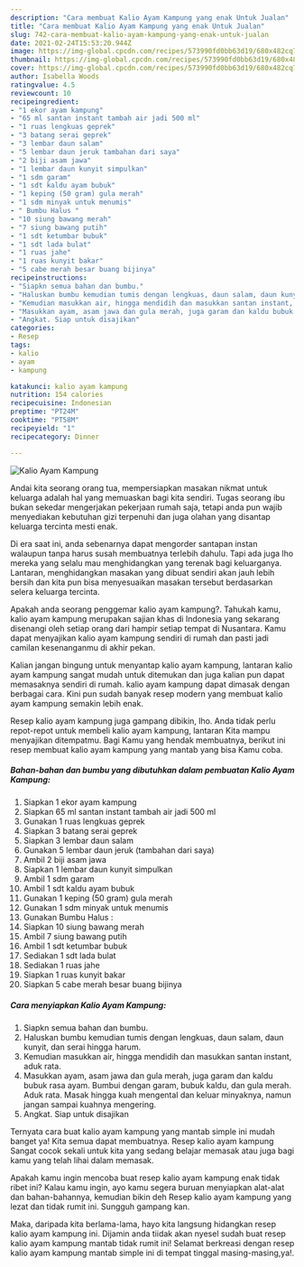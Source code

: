 ```yaml
---
description: "Cara membuat Kalio Ayam Kampung yang enak Untuk Jualan"
title: "Cara membuat Kalio Ayam Kampung yang enak Untuk Jualan"
slug: 742-cara-membuat-kalio-ayam-kampung-yang-enak-untuk-jualan
date: 2021-02-24T15:53:20.944Z
image: https://img-global.cpcdn.com/recipes/573990fd0bb63d19/680x482cq70/kalio-ayam-kampung-foto-resep-utama.jpg
thumbnail: https://img-global.cpcdn.com/recipes/573990fd0bb63d19/680x482cq70/kalio-ayam-kampung-foto-resep-utama.jpg
cover: https://img-global.cpcdn.com/recipes/573990fd0bb63d19/680x482cq70/kalio-ayam-kampung-foto-resep-utama.jpg
author: Isabella Woods
ratingvalue: 4.5
reviewcount: 10
recipeingredient:
- "1 ekor ayam kampung"
- "65 ml santan instant tambah air jadi 500 ml"
- "1 ruas lengkuas geprek"
- "3 batang serai geprek"
- "3 lembar daun salam"
- "5 lembar daun jeruk tambahan dari saya"
- "2 biji asam jawa"
- "1 lembar daun kunyit simpulkan"
- "1 sdm garam"
- "1 sdt kaldu ayam bubuk"
- "1 keping (50 gram) gula merah"
- "1 sdm minyak untuk menumis"
- " Bumbu Halus "
- "10 siung bawang merah"
- "7 siung bawang putih"
- "1 sdt ketumbar bubuk"
- "1 sdt lada bulat"
- "1 ruas jahe"
- "1 ruas kunyit bakar"
- "5 cabe merah besar buang bijinya"
recipeinstructions:
- "Siapkn semua bahan dan bumbu."
- "Haluskan bumbu kemudian tumis dengan lengkuas, daun salam, daun kunyit, dan serai hingga harum."
- "Kemudian masukkan air, hingga mendidih dan masukkan santan instant, aduk rata."
- "Masukkan ayam, asam jawa dan gula merah, juga garam dan kaldu bubuk rasa ayam. Bumbui dengan garam, bubuk kaldu, dan gula merah. Aduk rata. Masak hingga kuah mengental dan keluar minyaknya, namun jangan sampai kuahnya mengering."
- "Angkat. Siap untuk disajikan"
categories:
- Resep
tags:
- kalio
- ayam
- kampung

katakunci: kalio ayam kampung 
nutrition: 154 calories
recipecuisine: Indonesian
preptime: "PT24M"
cooktime: "PT58M"
recipeyield: "1"
recipecategory: Dinner

---
```



![Kalio Ayam Kampung](https://img-global.cpcdn.com/recipes/573990fd0bb63d19/680x482cq70/kalio-ayam-kampung-foto-resep-utama.jpg)

Andai kita seorang orang tua, mempersiapkan masakan nikmat untuk keluarga adalah hal yang memuaskan bagi kita sendiri. Tugas seorang ibu bukan sekedar mengerjakan pekerjaan rumah saja, tetapi anda pun wajib menyediakan kebutuhan gizi terpenuhi dan juga olahan yang disantap keluarga tercinta mesti enak.

Di era  saat ini, anda sebenarnya dapat mengorder santapan instan walaupun tanpa harus susah membuatnya terlebih dahulu. Tapi ada juga lho mereka yang selalu mau menghidangkan yang terenak bagi keluarganya. Lantaran, menghidangkan masakan yang dibuat sendiri akan jauh lebih bersih dan kita pun bisa menyesuaikan masakan tersebut berdasarkan selera keluarga tercinta. 



Apakah anda seorang penggemar kalio ayam kampung?. Tahukah kamu, kalio ayam kampung merupakan sajian khas di Indonesia yang sekarang disenangi oleh setiap orang dari hampir setiap tempat di Nusantara. Kamu dapat menyajikan kalio ayam kampung sendiri di rumah dan pasti jadi camilan kesenanganmu di akhir pekan.

Kalian jangan bingung untuk menyantap kalio ayam kampung, lantaran kalio ayam kampung sangat mudah untuk ditemukan dan juga kalian pun dapat memasaknya sendiri di rumah. kalio ayam kampung dapat dimasak dengan berbagai cara. Kini pun sudah banyak resep modern yang membuat kalio ayam kampung semakin lebih enak.

Resep kalio ayam kampung juga gampang dibikin, lho. Anda tidak perlu repot-repot untuk membeli kalio ayam kampung, lantaran Kita mampu menyajikan ditempatmu. Bagi Kamu yang hendak membuatnya, berikut ini resep membuat kalio ayam kampung yang mantab yang bisa Kamu coba.

<!--inarticleads1-->

##### Bahan-bahan dan bumbu yang dibutuhkan dalam pembuatan Kalio Ayam Kampung:

1. Siapkan 1 ekor ayam kampung
1. Siapkan 65 ml santan instant tambah air jadi 500 ml
1. Gunakan 1 ruas lengkuas geprek
1. Siapkan 3 batang serai geprek
1. Siapkan 3 lembar daun salam
1. Gunakan 5 lembar daun jeruk (tambahan dari saya)
1. Ambil 2 biji asam jawa
1. Siapkan 1 lembar daun kunyit simpulkan
1. Ambil 1 sdm garam
1. Ambil 1 sdt kaldu ayam bubuk
1. Gunakan 1 keping (50 gram) gula merah
1. Gunakan 1 sdm minyak untuk menumis
1. Gunakan  Bumbu Halus :
1. Siapkan 10 siung bawang merah
1. Ambil 7 siung bawang putih
1. Ambil 1 sdt ketumbar bubuk
1. Sediakan 1 sdt lada bulat
1. Sediakan 1 ruas jahe
1. Siapkan 1 ruas kunyit bakar
1. Siapkan 5 cabe merah besar buang bijinya




<!--inarticleads2-->

##### Cara menyiapkan Kalio Ayam Kampung:

1. Siapkn semua bahan dan bumbu.
1. Haluskan bumbu kemudian tumis dengan lengkuas, daun salam, daun kunyit, dan serai hingga harum.
1. Kemudian masukkan air, hingga mendidih dan masukkan santan instant, aduk rata.
1. Masukkan ayam, asam jawa dan gula merah, juga garam dan kaldu bubuk rasa ayam. Bumbui dengan garam, bubuk kaldu, dan gula merah. Aduk rata. Masak hingga kuah mengental dan keluar minyaknya, namun jangan sampai kuahnya mengering.
1. Angkat. Siap untuk disajikan




Ternyata cara buat kalio ayam kampung yang mantab simple ini mudah banget ya! Kita semua dapat membuatnya. Resep kalio ayam kampung Sangat cocok sekali untuk kita yang sedang belajar memasak atau juga bagi kamu yang telah lihai dalam memasak.

Apakah kamu ingin mencoba buat resep kalio ayam kampung enak tidak ribet ini? Kalau kamu ingin, ayo kamu segera buruan menyiapkan alat-alat dan bahan-bahannya, kemudian bikin deh Resep kalio ayam kampung yang lezat dan tidak rumit ini. Sungguh gampang kan. 

Maka, daripada kita berlama-lama, hayo kita langsung hidangkan resep kalio ayam kampung ini. Dijamin anda tiidak akan nyesel sudah buat resep kalio ayam kampung mantab tidak rumit ini! Selamat berkreasi dengan resep kalio ayam kampung mantab simple ini di tempat tinggal masing-masing,ya!.

